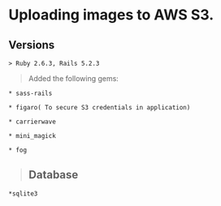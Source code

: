 # Uploading images to AWS S3.

## Versions
	> Ruby 2.6.3, Rails 5.2.3

>Added the following gems:

	* sass-rails

	* figaro( To secure S3 credentials in application)

	* carrierwave

	* mini_magick

	* fog

>## Database
	
	*sqlite3